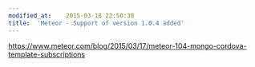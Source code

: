 ```yaml
---
modified_at:	2015-03-18 22:50:30
title:	'Meteor - Support of version 1.0.4 added'
---
```


https://www.meteor.com/blog/2015/03/17/meteor-104-mongo-cordova-template-subscriptions
